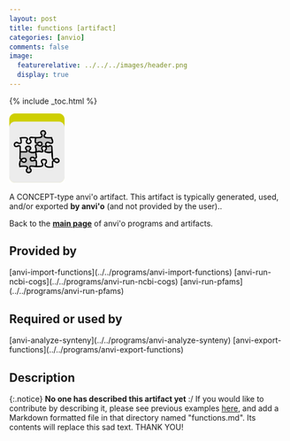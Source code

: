 ```yaml
---
layout: post
title: functions [artifact]
categories: [anvio]
comments: false
image:
  featurerelative: ../../../images/header.png
  display: true
---
```



{% include _toc.html %}


<img src="../../images/icons/CONCEPT.png" alt="CONCEPT" style="width:100px; border:none" />

A CONCEPT-type anvi'o artifact. This artifact is typically generated, used, and/or exported **by anvi'o** (and not provided by the user)..

Back to the **[main page](../../)** of anvi'o programs and artifacts.

## Provided by


<p style="text-align: left" markdown="1"><span class="artifact-p">[anvi-import-functions](../../programs/anvi-import-functions)</span> <span class="artifact-p">[anvi-run-ncbi-cogs](../../programs/anvi-run-ncbi-cogs)</span> <span class="artifact-p">[anvi-run-pfams](../../programs/anvi-run-pfams)</span></p>


## Required or used by

<p style="text-align: left" markdown="1"><span class="artifact-r">[anvi-analyze-synteny](../../programs/anvi-analyze-synteny)</span> <span class="artifact-r">[anvi-export-functions](../../programs/anvi-export-functions)</span></p>

## Description

{:.notice}
**No one has described this artifact yet** :/ If you would like to contribute by describing it, please see previous examples [here](https://github.com/merenlab/anvio/tree/master/anvio/docs/artifacts), and add a Markdown formatted file in that directory named "functions.md". Its contents will replace this sad text. THANK YOU!

